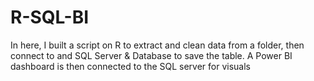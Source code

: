 # R-SQL-BI
In here, I built a script on R to extract and clean data from a folder, then connect to and SQL Server & Database to save the table. A Power BI dashboard is then connected to the SQL server for visuals
